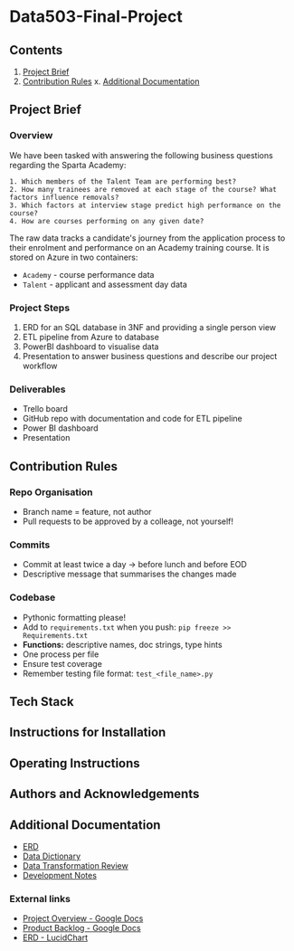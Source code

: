 # Data503-Final-Project

## Contents
1. [Project Brief](#project-brief)
2. [Contribution Rules](#contribution-rules)
x. [Additional Documentation](#additional-documentation)

## Project Brief
### Overview
We have been tasked with answering the following business questions regarding the Sparta Academy:

    1. Which members of the Talent Team are performing best?
    2. How many trainees are removed at each stage of the course? What factors influence removals?
    3. Which factors at interview stage predict high performance on the course?  
    4. How are courses performing on any given date?

The raw data tracks a candidate's journey from the application process to their enrolment and performance on an Academy training course. It is stored on Azure in two containers:
- `Academy` - course performance data
- `Talent` - applicant and assessment day data


### Project Steps
1. ERD for an SQL database in 3NF and providing a single person view
2. ETL pipeline from Azure to database
3. PowerBI dashboard to visualise data
4. Presentation to answer business questions and describe our project workflow

### Deliverables
- Trello board 
- GitHub repo with documentation and code for ETL pipeline
- Power BI dashboard
- Presentation 

## Contribution Rules 
### Repo Organisation
- Branch name = feature, not author
- Pull requests to be approved by a colleage, not yourself!

### Commits
- Commit at least twice a day &rarr; before lunch and before EOD
- Descriptive message that summarises the changes made

### Codebase
- Pythonic formatting please!
- Add to `requirements.txt` when you push: `pip freeze >> Requirements.txt `
- **Functions:** descriptive names, doc strings, type hints
- One process per file
- Ensure test coverage
- Remember testing file format: `test_<file_name>.py`



## Tech Stack 

## Instructions for Installation 

## Operating Instructions 

## Authors and Acknowledgements 




## Additional Documentation
- [ERD](documentation/erd.md)
- [Data Dictionary](documentation/data_dictionary.md)
- [Data Transformation Review](documentation/data_transformation_review.md)
- [Development Notes](documentation/dev_notes.md)

### External links
- [Project Overview - Google Docs](https://docs.google.com/document/d/16dbxWPakB2JyXFFWVX_WuNCb8eEJxZH-aQjVm09Ec84/edit?usp=sharing)
- [Product Backlog - Google Docs](https://docs.google.com/document/d/1_DXbBCsMrntUOGPmtWWk9bz7DS5yMR1-4RLiHH21pWw/edit?usp=sharing)
- [ERD - LucidChart](https://lucid.app/lucidchart/3c2c3539-f808-4dc6-ab6e-0989cc190aa9/edit?invitationId=inv_9cd65a09-b610-4e94-8768-9d397872cc4d&page=0_0#)